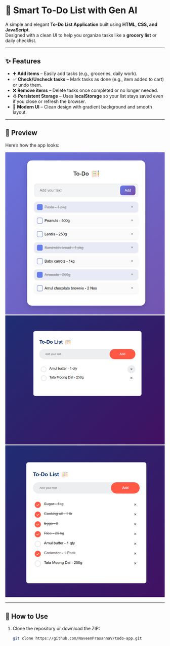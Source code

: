 # 📝 Smart To-Do List with Gen AI

A simple and elegant **To-Do List Application** built using **HTML, CSS, and JavaScript**.  
Designed with a clean UI to help you organize tasks like a **grocery list** or daily checklist.

---

## ✨ Features

- ➕ **Add items** – Easily add tasks (e.g., groceries, daily work).
- ✅ **Check/Uncheck tasks** – Mark tasks as done (e.g., item added to cart) or undo them.
- ❌ **Remove items** – Delete tasks once completed or no longer needed.
- ♻ **Persistent Storage** – Uses **localStorage** so your list stays saved even if you close or refresh the browser.
- 🎨 **Modern UI** – Clean design with gradient background and smooth layout.

---

## 📸 Preview

Here’s how the app looks:

![To-Do App Preview](images/Preview%20(1).png)
![To-Do App Preview](images/Preview%20(2).png)
![To-Do App Preview](images/Preview%20(3).png)

---

## 🚀 How to Use

1. Clone the repository or download the ZIP:
   ```bash
   git clone https://github.com/NaveenPrasannaV/todo-app.git
